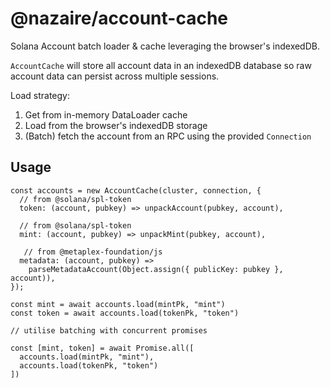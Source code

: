 # @nazaire/account-cache

Solana Account batch loader & cache leveraging the browser's indexedDB.

`AccountCache` will store all account data in an indexedDB database so raw account data can persist across multiple sessions.

Load strategy:

1. Get from in-memory DataLoader cache
2. Load from the browser's indexedDB storage
3. (Batch) fetch the account from an RPC using the provided `Connection`

## Usage

```
const accounts = new AccountCache(cluster, connection, {
  // from @solana/spl-token
  token: (account, pubkey) => unpackAccount(pubkey, account),

  // from @solana/spl-token
  mint: (account, pubkey) => unpackMint(pubkey, account),

   // from @metaplex-foundation/js
  metadata: (account, pubkey) =>
    parseMetadataAccount(Object.assign({ publicKey: pubkey }, account)),
});

const mint = await accounts.load(mintPk, "mint")
const token = await accounts.load(tokenPk, "token")

// utilise batching with concurrent promises

const [mint, token] = await Promise.all([
  accounts.load(mintPk, "mint"),
  accounts.load(tokenPk, "token")
])

```
